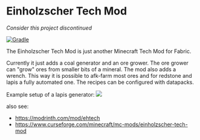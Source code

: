 # Einholzscher Tech Mod

_Consider this project discontinued_

[![Gradle](https://github.com/Albert-Einholz/Einholzscher-Tech-Mod/actions/workflows/gradle.yml/badge.svg)](https://github.com/Albert-Einholz/Einholzscher-Tech-Mod/actions/workflows/gradle.yml)

The Einholzscher Tech Mod is just another Minecraft Tech Mod for Fabric.

Currently it just adds a coal generator and an ore grower. The ore grower can "grow" ores from smaller bits of a mineral. The mod also adds a wrench. This way it is possible to afk-farm most ores and for redstone and lapis a fully automated one. The recipes can be configured with datapacks.

Example setup of a lapis generator:
![](https://github.com/Albert-Einholz/Einholzscher-Tech-Mod/blob/master/media/description/gif/trailer.gif)

also see:
- https://modrinth.com/mod/ehtech
- https://www.curseforge.com/minecraft/mc-mods/einholzscher-tech-mod
